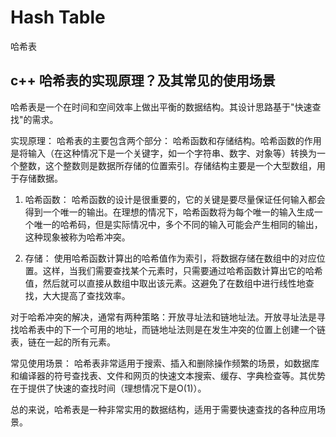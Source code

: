 # Hash Table

哈希表

## c++ 哈希表的实现原理？及其常见的使用场景

哈希表是一个在时间和空间效率上做出平衡的数据结构。其设计思路基于"快速查找"的需求。

实现原理：
哈希表的主要包含两个部分： 哈希函数和存储结构。哈希函数的作用是将输入（在这种情况下是一个关键字，如一个字符串、数字、对象等）转换为一个整数，这个整数则是数据所存储的位置索引。存储结构主要是一个大型数组，用于存储数据。

1. 哈希函数：
哈希函数的设计是很重要的，它的关键是要尽量保证任何输入都会得到一个唯一的输出。在理想的情况下，哈希函数将为每个唯一的输入生成一个唯一的哈希码，但是实际情况中，多个不同的输入可能会产生相同的输出，这种现象被称为哈希冲突。

2. 存储：
使用哈希函数计算出的哈希值作为索引，将数据存储在数组中的对应位置。这样，当我们需要查找某个元素时，只需要通过哈希函数计算出它的哈希值，然后就可以直接从数组中取出该元素。这避免了在数组中进行线性地查找，大大提高了查找效率。

对于哈希冲突的解决，通常有两种策略：开放寻址法和链地址法。开放寻址法是寻找哈希表中的下一个可用的地址，而链地址法则是在发生冲突的位置上创建一个链表，链在一起的所有元素。

常见使用场景：
哈希表非常适用于搜索、插入和删除操作频繁的场景，如数据库和编译器的符号查找表、文件和网页的快速文本搜索、缓存、字典检查等。其优势在于提供了快速的查找时间（理想情况下是O(1)）。

总的来说，哈希表是一种非常实用的数据结构，适用于需要快速查找的各种应用场景。
